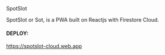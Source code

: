
SpotSlot

SpotSlot or Sot, is a PWA built on Reactjs with Firestore Cloud.

#### DEPLOY:
https://spotslot-cloud.web.app
